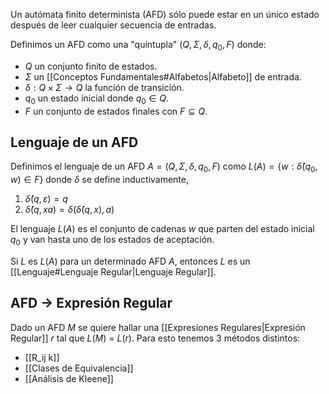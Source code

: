 Un autómata finito determinista (AFD) sólo puede estar en un único estado después de leer cualquier secuencia de entradas.

Definimos un AFD como una "quíntupla" $(Q,\Sigma,\delta, q_0, F)$ donde:
- $Q$ un conjunto finito de estados.
- $\Sigma$ un [[Conceptos Fundamentales#Alfabetos|Alfabeto]] de entrada.
- $\delta : Q \times \Sigma \rightarrow Q$ la función de transición.
- $q_0$ un estado inicial donde $q_0 \in Q$.
- $F$ un conjunto de estados finales con $F \subseteq Q$.

## Lenguaje de un AFD
Definimos el lenguaje de un AFD $A=(Q,\Sigma,\delta, q_0, F)$ como $L(A)=\{w : \hat{\delta}(q_0, w) \in F\}$ donde $\delta$ se define inductivamente,
1. $\hat{\delta}(q, \varepsilon) = q$
2. $\hat{\delta}(q, xa) = \delta(\hat{\delta}(q, x), a)$

El lenguaje $L(A)$ es el conjunto de cadenas $w$ que parten del estado inicial $q_0$ y van hasta uno de los estados de aceptación.

Si $L$ es $L(A)$ para un determinado AFD $A$, entonces $L$ es un [[Lenguaje#Lenguaje Regular|Lenguaje Regular]].

## AFD $\rightarrow$ Expresión Regular
Dado un AFD $M$ se quiere hallar una [[Expresiones Regulares|Expresión Regular]] $r$ tal que $L(M)$ = $L(r)$.
Para esto tenemos 3 métodos distintos:
- [[R_ij k]]
- [[Clases de Equivalencia]]
- [[Análisis de Kleene]]